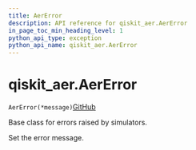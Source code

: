 ```yaml
---
title: AerError
description: API reference for qiskit_aer.AerError
in_page_toc_min_heading_level: 1
python_api_type: exception
python_api_name: qiskit_aer.AerError
---
```


# qiskit\_aer.AerError

<span id="qiskit_aer.AerError" />

`AerError(*message)`[GitHub](https://github.com/qiskit/qiskit/tree/stable/0.39/qiskit_aer/aererror.py "view source code")

Base class for errors raised by simulators.

Set the error message.

